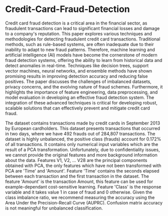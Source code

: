# Credit-Card-Fraud-Detection
Credit card fraud detection is a critical area in the financial sector, as fraudulent transactions can lead to significant financial losses and damage to a company's reputation. This paper explores various techniques and methodologies for detecting fraudulent credit card transactions. Traditional methods, such as rule-based systems, are often inadequate due to their inability to adapt to new fraud patterns. Therefore, machine learning and artificial intelligence (AI) models have become the cornerstone of modern fraud detection systems, offering the ability to learn from historical data and detect anomalies in real-time. Techniques like decision trees, support vector machines, neural networks, and ensemble methods have shown promising results in improving detection accuracy and reducing false positives. The paper discusses the challenges of imbalanced datasets, privacy concerns, and the evolving nature of fraud schemes. Furthermore, it highlights the importance of feature engineering, data preprocessing, and model evaluation in developing an effective fraud detection system. The integration of these advanced techniques is critical for developing robust, scalable solutions that can effectively prevent and mitigate credit card fraud.

The dataset contains transactions made by credit cards in September 2013 by European cardholders.
This dataset presents transactions that occurred in two days, where we have 492 frauds out of 284,807 transactions. The dataset is highly unbalanced, the positive class (frauds) account for 0.172% of all transactions.
It contains only numerical input variables which are the result of a PCA transformation. Unfortunately, due to confidentiality issues, we cannot provide the original features and more background information about the data. Features V1, V2, … V28 are the principal components obtained with PCA, the only features which have not been transformed with PCA are 'Time' and 'Amount'. Feature 'Time' contains the seconds elapsed between each transaction and the first transaction in the dataset. The feature 'Amount' is the transaction Amount, this feature can be used for example-dependant cost-sensitive learning. Feature 'Class' is the response variable and it takes value 1 in case of fraud and 0 otherwise.
Given the class imbalance ratio, we recommend measuring the accuracy using the Area Under the Precision-Recall Curve (AUPRC). Confusion matrix accuracy is not meaningful for unbalanced classification.
